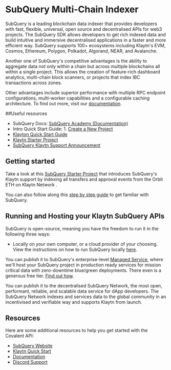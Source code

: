 # SubQuery Multi-Chain Indexer

SubQuery is a leading blockchain data indexer that provides developers with fast, flexible, universal, open source and decentralised APIs for web3 projects. The SubQuery SDK allows developers to get rich indexed data and build intuitive and immersive decentralised applications in a faster and more efficient way. SubQuery supports 100+ ecosystems including Klaytn's EVM, Cosmos, Ethereum, Polygon, Polkadot, Algorand, NEAR, and Avalanche.

Another one of SubQuery's competitive advantages is the ability to aggregate data not only within a chain but across multiple blockchains all within a single project. This allows the creation of feature-rich dashboard analytics, multi-chain block scanners, or projects that index IBC transactions across zones.

Other advantages include superior performance with multiple RPC endpoint configurations, multi-worker capabilities and a configurable caching architecture. To find out more, visit our [documentation](https://academy.subquery.network/).

##Useful resources 

* SubQuery Docs: [SubQuery Academy (Documentation)](https://academy.subquery.network/)
* Intro Quick Start Guide: 1. [Create a New Project ](https://academy.subquery.network/quickstart/quickstart.html)
* [Klayton Quick Start Guide](https://academy.subquery.network/quickstart/quickstart_chains/klaytn.html)
* [Klaytn Starter Project](https://github.com/subquery/ethereum-subql-starter/tree/main/Klaytn/klaytn-starter)
* [SubQuery Klaytn Support Announcement](https://subquery.medium.com/subquerys-data-indexing-supports-builders-on-klaytn-e5a3aec4bc14)

## Getting started
Take a look at this [SubQuery Starter Project](https://github.com/subquery/ethereum-subql-starter/tree/main/Klaytn/klaytn-starter) that introduces SubQuery's Klaytn support by indexing all transfers and approval events from the Orbit ETH on Klaytn Network .

You can also follow along this [step by step guide](https://academy.subquery.network/quickstart/quickstart.html) to get familiar with SubQuery.

## Running and Hosting your Klaytn SubQuery APIs
SubQuery is open-source, meaning you have the freedom to run it in the following three ways:

* Locally on your own computer, or a cloud provider of your choosing. View the instructions on how to run SubQuery locally [here](https://academy.subquery.network/run_publish/run.html).

You can publish it to SubQuery's enterprise-level [Managed Service](https://managedservice.subquery.network/login), where we'll host your SubQuery project in production ready services for mission critical data with zero-downtime blue/green deployments. There even is a generous free tier. [Find out how](https://academy.subquery.network/run_publish/publish.html).

You can publish it to the decentralised SubQuery Network, the most open, performant, reliable, and scalable data service for dApp developers. The SubQuery Network indexes and services data to the global community in an incentivised and verifiable way and supports Klaytn from launch.

## Resources
Here are some additional resources to help you get started with the Covalent API:
- [SubQuery Website](https://subquery.network/?utm_source=klaytn&utm_medium=partner-docs)
- [Klaytn Quick Start](https://academy.subquery.network/quickstart/quickstart_chains/klaytn.html/?utm_source=klaytn&utm_medium=partner-docs)
- [Documentation](https://academy.subquery.network/?utm_source=klaytn&utm_medium=partner-docs)
- [Discord Support](https://discord.com/invite/subquery/?utm_source=klaytn&utm_medium=partner-docs)

